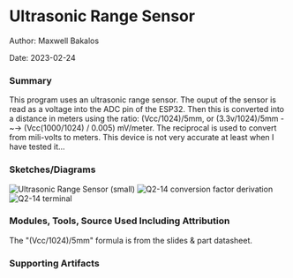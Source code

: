 #  Ultrasonic Range Sensor

Author: Maxwell Bakalos

Date: 2023-02-24


### Summary
This program uses an ultrasonic range sensor. The ouput of the sensor is read as a voltage into the ADC pin of the ESP32. Then this is converted into a distance in meters using the ratio: (Vcc/1024)/5mm, or (3.3v/1024)/5mm -~-> (Vcc(1000/1024) / 0.005) mV/meter. The reciprocal is used to convert from mili-volts to meters. This device is not very accurate at least when I have tested it...

### Sketches/Diagrams

![Ultrasonic Range Sensor (small)](https://user-images.githubusercontent.com/114166327/221327954-83e3da0c-725f-4ec8-90e5-7daf515cf430.JPG)
![Q2-14 conversion factor derivation](https://user-images.githubusercontent.com/114166327/221327886-34b7ea27-35d4-4507-9aad-8bd4abf53da8.JPG)
![Q2-14 terminal](https://user-images.githubusercontent.com/114166327/221327892-46528bfc-9669-4b07-be85-c67aa312d5f9.JPG)


### Modules, Tools, Source Used Including Attribution
The "(Vcc/1024)/5mm" formula is from the slides & part datasheet.

### Supporting Artifacts


